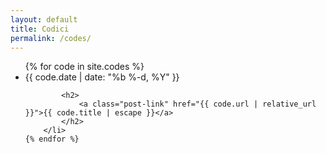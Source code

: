 ```yaml
---
layout: default
title: Codici
permalink: /codes/
---
```


<ul class="post-list">
	{% for code in site.codes %}
		<li>
			<span class="post-meta">{{ code.date | date: "%b %-d, %Y" }}</span>

			<h2>
				<a class="post-link" href="{{ code.url | relative_url }}">{{ code.title | escape }}</a>
			</h2>
		</li>
	{% endfor %}
</ul>
